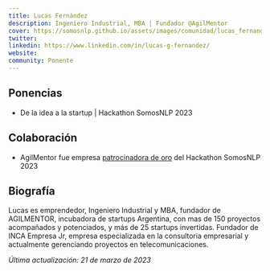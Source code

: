 ```yaml
---
title: Lucas Fernández 
description: Ingeniero Industrial, MBA | Fundador @AgilMentor 
cover: https://somosnlp.github.io/assets/images/comunidad/lucas_fernandez.jpg
twitter: 
linkedin: https://www.linkedin.com/in/lucas-g-fernandez/
website: 
community: Ponente
---
```


## Ponencias

- De la idea a la startup | Hackathon SomosNLP 2023

<EventSummary
    description="En la charla abordaremos cual es el camino que recorre un proyecto en estadio idea hasta convertirse en una startup con alcance global. En este camino veremos específicamente cómo financiarse para crecer y qué puntos son relevantes para un inversor. No te pierdas los consejos que vamos a darte!"
    poster="https://somosnlp.github.io/assets/images/eventos/230329_de_la_idea_a_la_startup.jpg"
    video="https://www.youtube.com/embed/oQnu5aE4_8M"
    name=""
    website=""
    twitter=""
    linkedin=""
    github=""
    bio="Lucas es emprendedor, Ingeniero Industrial y MBA, fundador de AgilMentor, incubadora de startups Argentina, con mas de 150 proyectos acompañados y potenciados, y más de 25 startups invertidas. Fundador de INCA Empresa Jr, empresa especializada en la consultoría empresarial y actualmente gerenciando proyectos en telecomunicaciones."
    hide_personal_info=True
/>

## Colaboración

- AgilMentor fue empresa [patrocinadora de oro](https://somosnlp.org/blog/anuncio-patrocinios-2023) del Hackathon SomosNLP 2023

## Biografía

Lucas es emprendedor, Ingeniero Industrial y MBA, fundador de AGILMENTOR, incubadora de startups Argentina, con mas de 150 proyectos acompañados y potenciados, y más de 25 startups invertidas. Fundador de INCA Empresa Jr, empresa especializada en la consultoria empresarial y actualmente gerenciando proyectos en telecomunicaciones.

*Última actualización: 21 de marzo de 2023*
